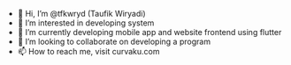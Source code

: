 - 👋 Hi, I’m @tfkwryd (Taufik Wiryadi)
- 👀 I’m interested in developing system
- 🌱 I’m currently developing mobile app and website frontend using flutter
- 💞️ I’m looking to collaborate on developing a program
- 📫 How to reach me, visit curvaku.com

<!---
tfkwryd/tfkwryd is a ✨ special ✨ repository because its `README.md` (this file) appears on your GitHub profile.
You can click the Preview link to take a look at your changes.
--->
